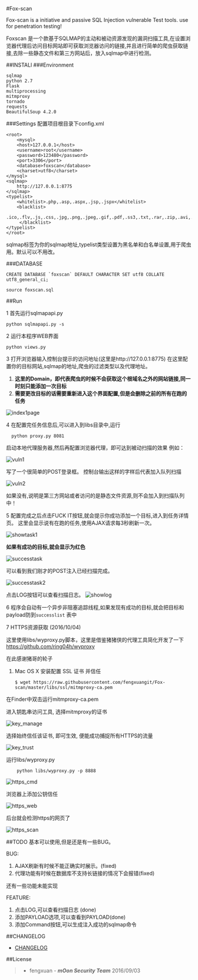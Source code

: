 #Fox-scan

Fox-scan is a initiative and passive SQL Injection vulnerable Test tools.
use for penetration testing!

Foxscan 是一个款基于SQLMAP的主动和被动资源发现的漏洞扫描工具,在设置浏览器代理后访问目标网站即可获取浏览器访问的链接,并且进行简单的爬虫获取链接,去除一些静态文件和第三方网站后，放入sqlmap中进行检测。

##INSTALl
###Environment
```
sqlmap
python 2.7 
Flask
multiprocessing
mitmproxy
tornado
requests
BeautifulSoup 4.2.0
```

###Settings
配置项目根目录下config.xml
    
    <root>
        <mysql>
        <host>127.0.0.1</host>
        <username>root</username>
        <password>123480</password>
        <port>3306</port>
        <database>foxscan</database>
        <charset>utf8</charset>
    </mysql>
    <sqlmap>
        http://127.0.0.1:8775 
    </sqlmap>
    <typelist>
        <whitelist>.php,.asp,.aspx,.jsp,.jspx</whitelist>
        <blacklist>
          .ico,.flv,.js,.css,.jpg,.png,.jpeg,.gif,.pdf,.ss3,.txt,.rar,.zip,.avi,.mp4,.swf,.wmi,.exe,.mpeg
         </blacklist>
    </typelist>
    </root>

sqlmap标签为你的sqlmap地址,typelist类型设置为黑名单和白名单设置,用于爬虫用。默认可以不用改。

###DATABASE

    CREATE DATABASE `foxscan` DEFAULT CHARACTER SET utf8 COLLATE utf8_general_ci;
    
    source foxscan.sql

##Run

 1 首先运行sqlmapapi.py
 
  ```  
  python sqlmapapi.py -s
  ```

 2 运行本程序WEB界面
 
 ```
 python views.py
 ```
 
 3 打开浏览器输入控制台提示的访问地址(这里是http://127.0.0.1:8775) 在这里配置你的目标网站,sqlmap的地址,爬虫的过滤类型以及代理地址。 
 
  1. <strong>这里的Domain，即代表爬虫的时候不会获取这个根域名之外的网站链接,同一时刻只能添加一次目标</strong>
  2. <strong>需要更改目标的话需要重新进入这个界面配置,但是会删除之前的所有在跑的任务</strong>

 
 ![index1page](pics/index1.png)
 
 4 在配置完任务信息后,可以进入到libs目录中,运行
 
 ```
   python proxy.py 8081
 ```
  启动本地代理服务器,然后再配置浏览器代理，即可达到被动扫描的效果
  例如：
  
  ![vuln1](pics/vuln1.png)
  
  写了一个很简单的POST登录框。
  控制台输出这样的字样后代表加入队列扫描
  
  ![vuln2](pics/vuln2.png)
  
  如果没有,说明是第三方网站或者访问的是静态文件资源,则不会加入到扫描队列中！


 5 配置完成之后点击FUCK IT按钮,就会提示你成功添加一个目标,进入到任务详情页。
 这里会显示说有在跑的任务,使用AJAX请求每3秒刷新一次。
 
 ![showtask1](pics/showtask1.png)
 
 <strong>如果有成功的目标,就会显示为红色</strong>

 ![successtask](pics/showtask2.png)
 
 可以看到我们刚才的POST注入已经扫描完成。

 ![successtask2](pics/showtask3.png)
 
 点击LOG按钮可以查看扫描日志。
 ![showlog](pics/showlog1.png)
 
 
 6 程序会自动有一个异步非阻塞追踪线程,如果发现有成功的目标,就会把目标和payload防到`successlist` 表中


 7 HTTPS资源获取 (2016/10/04)
 
 这里使用libs/wyproxy.py脚本，这里是借鉴猪猪侠的代理工具简化开发了一下<a href="https://github.com/ring04h/wyproxy">https://github.com/ring04h/wyproxy</a>
 
 在此感谢猪哥的轮子
 
 1. Mac OS X 安装配置 SSL 证书 并信任
 
 	`$ wget https://raw.githubusercontent.com/fengxuangit/Fox-scan/master/libs/ssl/mitmproxy-ca.pem`
 	
 在Finder中双击运行mitmproxy-ca.pem

 进入钥匙串访问工具, 选择mitmproxy的证书 
 
 ![key_manage](./pics/key_manager.png)

  选择始终信任该证书, 即可生效, 便能成功捕捉所有HTTPS的流量 
  
 ![key_trust](./pics/key_trust.png)
 
 运行libs/wyproxy.py
 
	 	python libs/wyproxy.py -p 8888
 
 ![https_cmd](./pics/https_cmd.png)
 
 浏览器上添加公钥信任
 
 ![https_web](./pics/https1.png)
 
 后台就会检测https的网页了
 
 ![https_scan](./pics/https_showtask.png)

 
 
 
  
##TODO 
 基本可以使用,但是还是有一些BUG。
 
 BUG:
 
 1. AJAX刷新有时候不能正确实时展示。(fixed)
 2. 代理功能有时候在数据库不支持长链接的情况下会报错(fixed)
   
 还有一些功能未能实现
 
 FEATURE:

 1. 点击LOG,可以查看扫描日志 (done)
 2. 添加PAYLOAD选项,可以查看到PAYLOAD(done)
 3. 添加Command按钮,可以生成注入成功的sqlmap命令
 
##CHANGELOG

* <a href="CHANGELOG.md">CHANGELOG</a>

##License
  
 > + fengxuan - ***mOon Security Team***  2016/09/03

  

 



    
    
    
    
    
    
    
  
